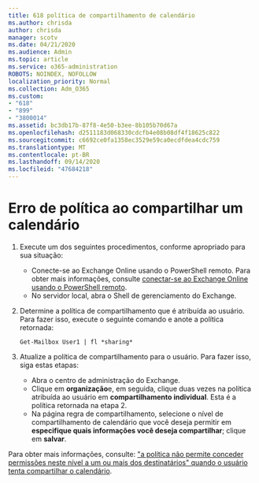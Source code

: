 ```yaml
---
title: 618 política de compartilhamento de calendário
ms.author: chrisda
author: chrisda
manager: scotv
ms.date: 04/21/2020
ms.audience: Admin
ms.topic: article
ms.service: o365-administration
ROBOTS: NOINDEX, NOFOLLOW
localization_priority: Normal
ms.collection: Adm_O365
ms.custom:
- "618"
- "899"
- "3800014"
ms.assetid: bc3db17b-87f8-4e50-b3ee-8b105b70d67a
ms.openlocfilehash: d2511183d068330cdcfb4e08b08df4f18625c822
ms.sourcegitcommit: c6692ce0fa1358ec3529e59ca0ecdfdea4cdc759
ms.translationtype: MT
ms.contentlocale: pt-BR
ms.lasthandoff: 09/14/2020
ms.locfileid: "47684218"
---
```

# <a name="policy-error-when-sharing-a-calendar"></a>Erro de política ao compartilhar um calendário

1. Execute um dos seguintes procedimentos, conforme apropriado para sua situação:
    - Conecte-se ao Exchange Online usando o PowerShell remoto. Para obter mais informações, consulte [conectar-se ao Exchange Online usando o PowerShell remoto](https://technet.microsoft.com/library/jj984289%28v=exchg.160%29.aspx).
    - No servidor local, abra o Shell de gerenciamento do Exchange.
2. Determine a política de compartilhamento que é atribuída ao usuário. Para fazer isso, execute o seguinte comando e anote a política retornada:

    `
    Get-Mailbox User1 | fl *sharing*
    `

3. Atualize a política de compartilhamento para o usuário. Para fazer isso, siga estas etapas:
    - Abra o centro de administração do Exchange.
    - Clique em **organização**e, em seguida, clique duas vezes na política atribuída ao usuário em **compartilhamento individual**. Esta é a política retornada na etapa 2.
    - Na página regra de compartilhamento, selecione o nível de compartilhamento de calendário que você deseja permitir em **especifique quais informações você deseja compartilhar**; clique em **salvar**.

Para obter mais informações, consulte: ["a política não permite conceder permissões neste nível a um ou mais dos destinatários" quando o usuário tenta compartilhar o calendário](https://docs.microsoft.com/exchange/troubleshoot/calendar-sharing/policy-permissions-issue).

